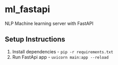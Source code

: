 # ml_fastapi
NLP Machine learning server with FastAPI

## Setup Instructions
1. Install dependencies - `pip -r requirements.txt`
2. Run FastApi app - `uvicorn main:app --reload`
